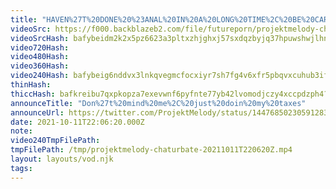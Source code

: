 ```yaml
---
title: "HAVEN%27T%20DONE%20%23ANAL%20IN%20A%20LONG%20TIME%2C%20BE%20CAREFUL%20----%20ALSO%2C%20DEMON%20MGQ%20VID%20DROPS%20TOMORROW"
videoSrc: https://f000.backblazeb2.com/file/futureporn/projektmelody-chaturbate-2021-10-11.mp4
videoSrcHash: bafybeidm2k2x5pz6623a3pltxzhjghxj57sxdqzbyjq37hpuwshwjlhnr4?filename=projektmelody-chaturbate-20211011T220620Z-source.mp4
video720Hash: 
video480Hash: 
video360Hash: 
video240Hash: bafybeig6nddvx3lnkqvegmcfocxiyr7sh7fg4v6xfr5pbqvxcuhub3ifiq?filename=projektmelody-chaturbate-20211011T220620Z-240p.mp4
thinHash: 
thiccHash: bafkreibu7qxpkopza7exevwnf6pyfnte77yb42lvomodjczy4xccpdzph4?filename=20211011T220620Z-thicc.jpg
announceTitle: "Don%27t%20mind%20me%2C%20just%20doin%20my%20taxes"
announceUrl: https://twitter.com/ProjektMelody/status/1447685023059128320
date: 2021-10-11T22:06:20.000Z
note: 
video240TmpFilePath: 
tmpFilePath: /tmp/projektmelody-chaturbate-20211011T220620Z.mp4
layout: layouts/vod.njk
tags:
---
```

